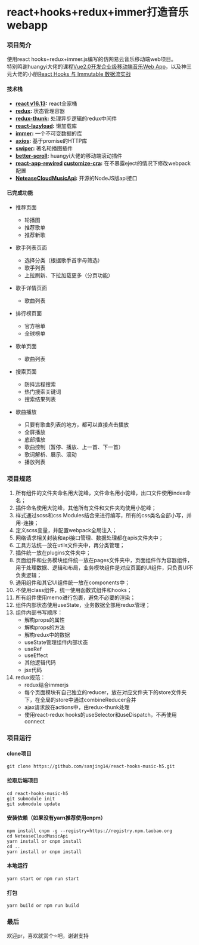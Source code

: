 # react+hooks+redux+immer打造音乐webapp

### 项目简介
使用react hooks+redux+immer.js编写的仿网易云音乐移动端web项目。  
特别鸣谢huangyi大佬的课程[Vue2.0开发企业级移动端音乐Web App](https://coding.imooc.com/learn/list/107.html)，以及神三元大佬的小册[React Hooks 与 Immutable 数据流实战](https://juejin.im/book/6844733816460804104)

#### 技术栈
- **[react v16.13](https://github.com/facebook/react):**  react全家桶
- **[redux](https://github.com/reduxjs/redux):**  状态管理容器
- **[redux-thunk](https://github.com/reduxjs/redux-thunk):**  处理异步逻辑的redux中间件
- **[react-lazyload](https://github.com/twobin/react-lazyload):**  懒加载库 
- **[immer](https://github.com/immerjs/immer):**  一个不可变数据的库 
- **[axios](https://github.com/axios/axios):**  基于promise的HTTP库
- **[swiper](https://github.com/nolimits4web/swiper):** 著名轮播图插件 
- **[better-scroll](https://github.com/ustbhuangyi/better-scroll):**  huangyi大佬的移动端滚动插件
- **[react-app-rewired](https://github.com/timarney/react-app-rewired)  [customize-cra](https://github.com/arackaf/customize-cra):**  在不暴露eject的情况下修改webpack配置 
- **[NeteaseCloudMusicApi](https://github.com/Binaryify/NeteaseCloudMusicApi):**  开源的NodeJS版api接口  

#### 已完成功能
  - 推荐页面
    - 轮播图
    - 推荐歌单
    - 推荐新歌

  - 歌手列表页面
    - 选择分类（根据歌手首字母筛选）
    - 歌手列表
    - 上拉刷新、下拉加载更多（分页功能）

  - 歌手详情页面
    - 歌曲列表

  - 排行榜页面
    - 官方榜单
    - 全球榜单

  - 歌单页面
    - 歌曲列表

  - 搜索页面
    - 防抖远程搜索
    - 热门搜索关键词
    - 搜索结果列表

  - 歌曲播放
    - 只要有歌曲列表的地方，都可以直接点击播放
    - 全屏播放
    - 底部播放
    - 歌曲控制（暂停、播放、上一首、下一首）
    - 歌词解析、展示、滚动
    - 播放列表
    
### 项目规范
1. 所有组件的文件夹命名用大驼峰，文件命名用小驼峰，出口文件使用index命名；
2. 插件命名使用大驼峰，其他所有文件和文件夹均使用小驼峰；
3. 样式通过scss和css Modules结合来进行编写，所有的css类名全部小写，并用-连接；
4. 定义scss变量，并配置webpack全局注入；
5. 网络请求相关封装和api接口管理、数据处理都在apis文件夹中；
6. 工具方法统一放在utils文件夹中，再分类管理；
7. 插件统一放在plugins文件夹中；
8. 页面组件和业务模块组件统一放在pages文件夹中，页面组件作为容器组件，用于处理数据、逻辑和布局，业务模块组件是对应页面的UI组件，只负责UI不负责逻辑；
9. 通用组件和其它UI组件统一放在components中；
10. 不使用class组件，统一使用函数式组件和hooks；  
11. 所有组件使用memo进行包裹，避免不必要的渲染；
12. 组件内部状态使用useState，业务数据全部用redux管理；  
13. 组件内部书写顺序：
    - 解构props的属性
    - 解构props的方法
    - 解构redux中的数据
    - useState管理组件内部状态
    - useRef
    - useEffect
    - 其他逻辑代码
    - jsx代码
14. redux规范：
    - redux结合immerjs
    - 每个页面模块有自己独立的reducer，放在对应文件夹下的store文件夹下，在全局的store中通过combineReducer合并
    - ajax请求放在actions中，由redux-thunk处理
    - 使用react-redux hooks的useSelector和useDispatch，不再使用connect
    
### 项目运行
#### clone项目
```
git clone https://github.com/sanjing14/react-hooks-music-h5.git
```
#### 拉取后端项目
```
cd react-hooks-music-h5
git submodule init
git submodule update
```
#### 安装依赖（如果没有yarn推荐使用cnpm）
```
npm install cnpm -g --registry=https://registry.npm.taobao.org
cd NeteaseCloudMusicApi
yarn install or cnpm install
cd ..
yarn install or cnpm install
```

#### 本地运行
```
yarn start or npm run start
```
#### 打包
```
yarn build or npm run build
```

### 最后
欢迎pr，喜欢就赏个⭐吧，谢谢支持
